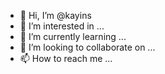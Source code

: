 - 👋 Hi, I’m @kayins
- 👀 I’m interested in ...
- 🌱 I’m currently learning ...
- 💞️ I’m looking to collaborate on ...
- 📫 How to reach me ...

<!---
kayins/kayins is a ✨ special ✨ repository because its `README.md` (this file) appears on your GitHub profile.
You can click the Preview link to take a look at your changes.
--->
